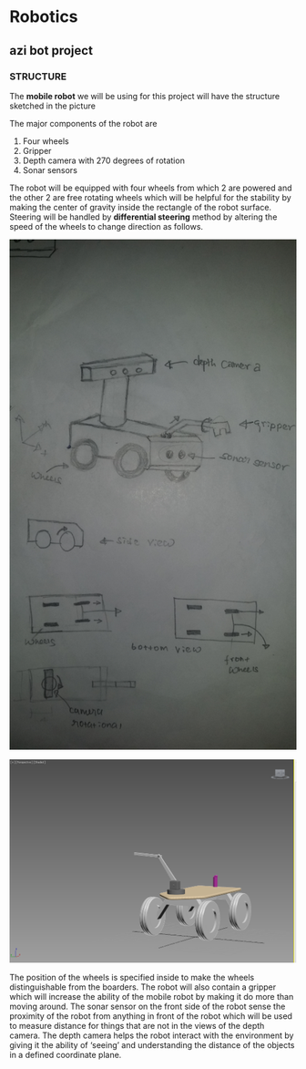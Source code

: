 # Robotics

## azi bot project
### STRUCTURE

The **mobile robot** we will be using for this project will have the structure sketched in the picture

The major components of the robot are 

1. Four wheels  
2. Gripper  
3. Depth camera with 270 degrees of rotation 
4. Sonar sensors

The robot will be equipped with four wheels from which 2 are powered and the other 2 are free rotating wheels which will be helpful for the stability by making the center of gravity inside the rectangle of the robot surface. Steering will be handled by **differential steering** method by altering the speed of the wheels to change direction as follows.

![azi_bot sketchs](https://github.com/tedywond/azi_bot_project/blob/master/images/azi_bot_sketch.jpg)

![azi_bot mesh](https://github.com/tedywond/azi_bot_project/blob/master/images/azi_bot_mesh.PNG)

The position of the wheels is specified inside to make the wheels distinguishable from the boarders. The robot will also contain a gripper which will increase the ability of the mobile robot by making it do more than moving around. The sonar sensor on the front side of the robot sense the proximity of the robot from anything in front of the robot which will be used to measure distance for things that are not in the views of the depth camera. The depth camera helps the robot interact with the environment by giving it the ability of ‘seeing’ and understanding the distance of the objects in a defined coordinate plane.
